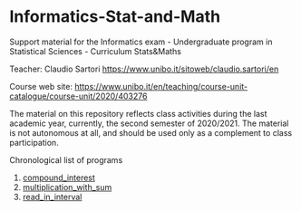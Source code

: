 # Informatics-Stat-and-Math
Support material for the Informatics exam - Undergraduate program in Statistical Sciences - Curriculum Stats&amp;Maths

Teacher:         Claudio Sartori https://www.unibo.it/sitoweb/claudio.sartori/en

Course web site: https://www.unibo.it/en/teaching/course-unit-catalogue/course-unit/2020/403276

The material on this repository reflects class activities during the last academic year, currently, the second semester of 2020/2021. The material is not autonomous at all, and should be used only as a complement to class participation.

Chronological list of programs

1. [compound_interest](compound_interest.R)
1. [multiplication_with_sum](multiplication_with_sum.R)
1. [read_in_interval](read_in_interval)

